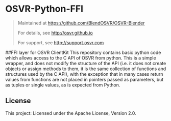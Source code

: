 # OSVR-Python-FFI
> Maintained at <https://github.com/BlendOSVR/OSVR-Blender>
>
> For details, see <http://osvr.github.io>
>
> For support, see <http://support.osvr.com>

##FFI layer for OSVR ClientKit
This repository contains basic python code which allows access to the C API of OSVR from python.  This is a simple wrapper, and does not modify the structure of the API (i.e. it does not create objects or assign methods to them, it is the same collection of functions and structures used by the C API), with the exception that in many cases return values from functions are not placed in pointers passed as parameters, but as tuples or single values, as is expected from Python.

## License
This project: Licensed under the Apache License, Version 2.0.
